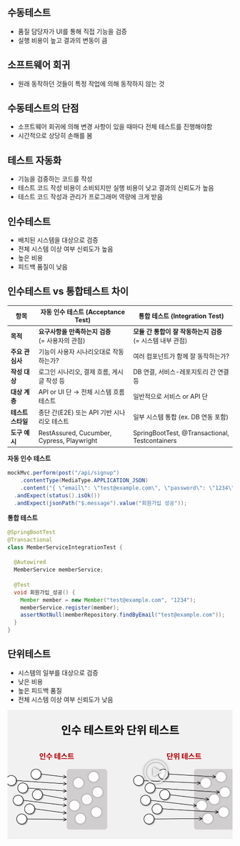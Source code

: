 ## 수동테스트
- 품질 담당자가 UI를 통해 직접 기능을 검증
- 실행 비용이 높고 결과의 변동이 큼

## 소프트웨어 회귀
- 원래 동작하던 것들이 특정 작업에 의해 동작하지 않는 것

## 수동테스트의 단점
- 소프트웨어 회귀에 의해 변경 사항이 있을 때마다 전체 테스트를 진행해야함
- 시간적으로 상당히 손해를 봄

## 테스트 자동화
- 기능을 검중하는 코드를 작성
- 테스트 코드 작성 비용이 소비되지만 실행 비용이 낮고 결과의 신뢰도가 높음
- 테스트 코드 작성과 관리가 프로그래머 역량에 크게 받음

## 인수테스트
- 배치된 시스템을 대상으로 검증
- 전체 시스템 이상 여부 신뢰도가 높음
- 높은 비용
- 피드백 품질이 낮음

## 인수테스트 vs 통합테스트 차이
| 항목 | 자동 인수 테스트 (Acceptance Test)                | 통합 테스트 (Integration Test)                      |
| ----------- | ------------------------------------------ | ---------------------------------------------- |
| **목적**      | **요구사항을 만족하는지 검증**<br>(= 사용자의 관점)          | **모듈 간 통합이 잘 작동하는지 검증**<br>(= 시스템 내부 관점)       |
| **주요 관심사**  | 기능이 사용자 시나리오대로 작동하는가? | 여러 컴포넌트가 함께 잘 동작하는가? |
| **작성 대상**   | 로그인 시나리오, 결제 흐름, 게시글 작성 등 | DB 연결, 서비스-레포지토리 간 연결 등 |
| **대상 계층**   | API or UI 단 → 전체 시스템 흐름 테스트 | 일반적으로 서비스 or API 단 |
| **테스트 스타일** | 종단 간(E2E) 또는 API 기반 시나리오 테스트 | 일부 시스템 통합 (ex. DB 연동 포함)                       |
| **도구 예시**   | RestAssured, Cucumber, Cypress, Playwright | SpringBootTest, @Transactional, Testcontainers |

**자동 인수 테스트**
```java
mockMvc.perform(post("/api/signup")
    .contentType(MediaType.APPLICATION_JSON)
    .content("{ \"email\": \"test@example.com\", \"password\": \"1234\" }"))
  .andExpect(status().isOk())
  .andExpect(jsonPath("$.message").value("회원가입 성공"));

```
**통합 테스트**
```java
@SpringBootTest
@Transactional
class MemberServiceIntegrationTest {

  @Autowired
  MemberService memberService;

  @Test
  void 회원가입_성공() {
    Member member = new Member("test@example.com", "1234");
    memberService.register(member);
    assertNotNull(memberRepository.findByEmail("test@example.com"));
  }
}
```


## 단위테스트
- 시스템의 일부를 대상으로 검증
- 낮은 비용
- 높은 피드백 품질
- 전체 시스템 이상 여부 신뢰도가 낮음

![img.png](images/img.png)